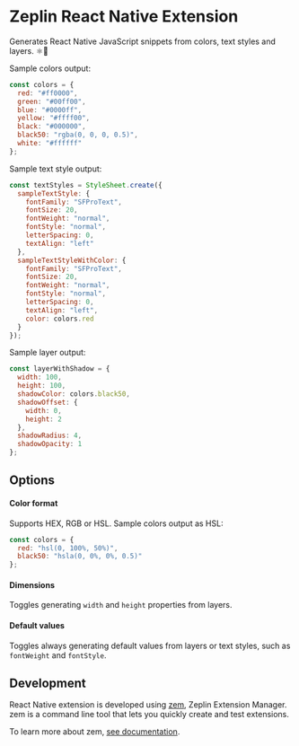 # Zeplin React Native Extension

Generates React Native JavaScript snippets from colors, text styles and layers. ⚛️📱

Sample colors output:
```js
const colors = {
  red: "#ff0000",
  green: "#00ff00",
  blue: "#0000ff",
  yellow: "#ffff00",
  black: "#000000",
  black50: "rgba(0, 0, 0, 0.5)",
  white: "#ffffff"
};
```

Sample text style output:
```js
const textStyles = StyleSheet.create({
  sampleTextStyle: {
    fontFamily: "SFProText",
    fontSize: 20,
    fontWeight: "normal",
    fontStyle: "normal",
    letterSpacing: 0,
    textAlign: "left"
  },
  sampleTextStyleWithColor: {
    fontFamily: "SFProText",
    fontSize: 20,
    fontWeight: "normal",
    fontStyle: "normal",
    letterSpacing: 0,
    textAlign: "left",
    color: colors.red
  }
});
```

Sample layer output:
```js
const layerWithShadow = {
  width: 100,
  height: 100,
  shadowColor: colors.black50,
  shadowOffset: {
    width: 0,
    height: 2
  },
  shadowRadius: 4,
  shadowOpacity: 1
};
```

## Options

#### Color format

Supports HEX, RGB or HSL. Sample colors output as HSL:
```js
const colors = {
  red: "hsl(0, 100%, 50%)",
  black50: "hsla(0, 0%, 0%, 0.5)"
};
```

#### Dimensions

Toggles generating `width` and `height` properties from layers.

#### Default values

Toggles always generating default values from layers or text styles, such as `fontWeight` and `fontStyle`.

## Development

React Native extension is developed using [zem](https://github.com/zeplin/zem), Zeplin Extension Manager. zem is a command line tool that lets you quickly create and test extensions.

To learn more about zem, [see documentation](https://github.com/zeplin/zem).

